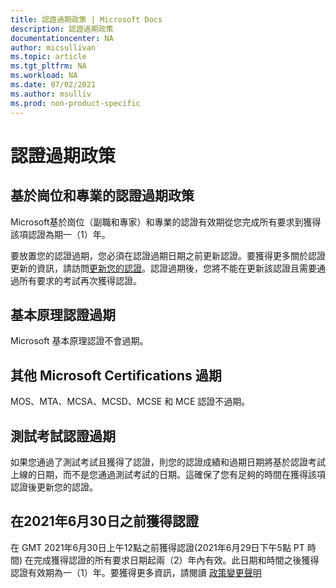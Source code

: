 ```yaml
---
title: 認證過期政策 | Microsoft Docs
description: 認證過期政策
documentationcenter: NA 
author: micsullivan
ms.topic: article
ms.tgt_pltfrm: NA
ms.workload: NA
ms.date: 07/02/2021
ms.author: msulliv
ms.prod: non-product-specific
---
```

# 認證過期政策

## 基於崗位和專業的認證過期政策

Microsoft基於崗位（副職和專家）和專業的認證有效期從您完成所有要求到獲得該項認證為期一（1）年。

要放置您的認證過期，您必須在認證過期日期之前更新認證。要獲得更多關於認證更新的資訊，請訪問[更新您的認證](/learn/certifications/renew-your-microsoft-certification)。認證過期後，您將不能在更新該認證且需要通過所有要求的考試再次獲得認證。

## 基本原理認證過期

Microsoft 基本原理認證不會過期。

## 其他 Microsoft Certifications 過期

MOS、MTA、MCSA、MCSD、MCSE 和 MCE 認證不過期。

## 測試考試認證過期

如果您通過了測試考試且獲得了認證，則您的認證成績和過期日期將基於認證考試上線的日期，而不是您通過測試考試的日期。這確保了您有足夠的時間在獲得該項認證後更新您的認證。

## 在2021年6月30日之前獲得認證

在 GMT 2021年6月30日上午12點之前獲得認證(2021年6月29日下午5點 PT 時間) 在完成獲得認證的所有要求日期起兩（2）年內有效。此日期和時間之後獲得認證有效期為一（1）年。要獲得更多資訊，請閱讀 [政策變更聲明](https://techcommunity.microsoft.com/t5/microsoft-learn-blog/reminder-role-based-and-specialty-certifications-to-be-valid-for/ba-p/2150406)